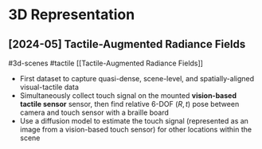 # 3D Representation

## [2024-05] Tactile-Augmented Radiance Fields

#3d-scenes
#tactile
[[Tactile-Augmented Radiance Fields]]
- First dataset to capture quasi-dense, scene-level, and spatially-aligned visual-tactile data
- Simultaneously collect touch signal on the mounted **vision-based tactile sensor** sensor, then find relative 6-DOF $(R, t)$ pose between camera and touch sensor with a braille board
- Use a diffusion model to estimate the touch signal (represented as an image from a vision-based touch sensor) for other locations within the scene
